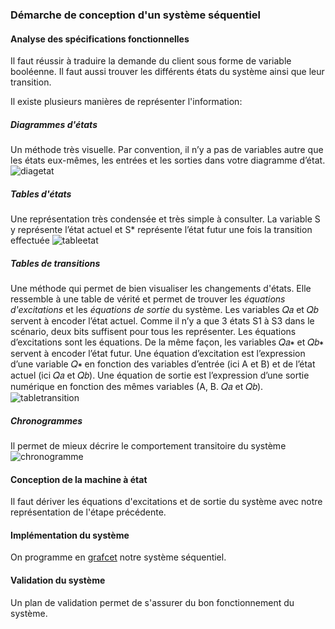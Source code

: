 ### Démarche de conception d'un système séquentiel
#### Analyse des spécifications fonctionnelles
Il faut réussir à traduire la demande du client sous forme de variable booléenne. Il faut aussi trouver les différents états du système ainsi que leur transition.

Il existe plusieurs manières de représenter l'information:
##### Diagrammes d'états
Un méthode très visuelle. Par convention, il n’y a pas de variables autre que les états eux-mêmes, les entrées et les sorties dans votre diagramme d’état.
![diagetat](Images/diagetat.png)
##### Tables d'états
Une représentation très condensée et très simple à consulter. La variable S y représente l’état actuel et S* représente l’état futur une fois la transition effectuée
![tableetat](Images/tableetat.png)
##### Tables de transitions
Une méthode qui permet de bien visualiser les changements d'états. Elle ressemble à une table de vérité et permet de trouver les *équations d'excitations* et les *équations de sortie* du système. Les variables 𝑄𝑎 et 𝑄𝑏 servent à encoder l’état actuel. Comme il n’y a que 3 états S1 à S3 dans le scénario, deux bits suffisent pour tous les représenter. Les équations d’excitations sont les équations. De la même façon, les variables 𝑄𝑎∗ et 𝑄𝑏∗ servent à encoder l’état futur. Une équation d’excitation est l’expression d’une variable 𝑄∗ en fonction des variables d’entrée (ici A et B) et de l’état actuel (ici 𝑄𝑎 et 𝑄𝑏). Une équation de sortie est l’expression d’une sortie numérique en fonction des mêmes variables (A, B. 𝑄𝑎 et 𝑄𝑏).
![tabletransition](Images/tabletransition.png)
##### Chronogrammes
Il permet de mieux décrire le comportement transitoire du système
![chronogramme](Images/chronogramme.png)
#### Conception de la machine à état
Il faut dériver les équations d'excitations et de sortie du système avec notre représentation de l'étape précédente.
#### Implémentation du système
On programme en [grafcet](Base%20du%20grafcet.md) notre système séquentiel.
#### Validation du système
Un plan de validation permet de s'assurer du bon fonctionnement du système.